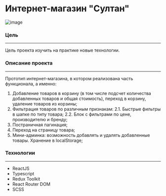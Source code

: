 # Интернет-магазин "Султан"

![image](https://user-images.githubusercontent.com/88783602/233087967-7c417865-9cea-46e0-af02-6b0574238b80.png)

### Цель
---

Цель проекта изучить на практике новые технологии.

### Описание проекта
---

Прототип интернет-магазина, в котором реализована часть функционала, а именно:

1. Добавление товаров в корзину (в том числе подсчет количества добавленных товаров и общая стоимость), переход в корзину, удаление товаров из корзины;
2. Фильтрация товаров по различным признакам:
   2.1. Быстрые фильтры в шапке по типу товара;
   2.2. Блок с фильтрами по цене, производителю и бренду;
3. Постраничная пагинация;
4. Переход на страницу товара;
5. Мини-админка: возможность добавлять и удалять добавленные товары. Хранение в localStorage;

### Технологии
---

- ReactJS
- Typescript
- Redux Toolkit
- React Router DOM
- SCSS
